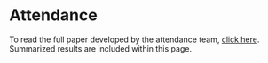 # Attendance

To read the full paper developed by the attendance team, [click here]([paper_link](https://github.com/roryblakc/3Cavs-ACPS/blob/main/ACPS_Attendance_Final_Paper.pdf)). Summarized results are included within this page.


